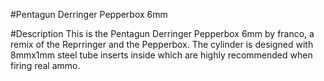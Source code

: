 #Pentagun Derringer Pepperbox 6mm 

#Description
This is the Pentagun Derringer Pepperbox 6mm by franco, a remix of the Reprringer and the Pepperbox.  The cylinder is designed with 8mmx1mm steel tube inserts inside which are highly recommended when firing real ammo.
